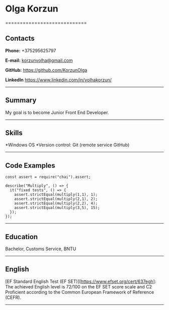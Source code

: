 # Olga Korzun

============================

## Contacts

**Phone:** +375295625797

**E-mail:** korzunvolha@gmail.com

**GitHub:** https://github.com/KorzunOlga

**LinkedIn** https://www.linkedin.com/in/volhakorzun/

---

## Summary

My goal is to become Junior Front End Developer.

---

## Skills

*Windows OS
*Version control: Git (remote service GitHub)

---

## Code Examples

```
const assert = require("chai").assert;

describe("Multiply", () => {
  it("fixed tests", () => {
    assert.strictEqual(multiply(1,1), 1);
    assert.strictEqual(multiply(2,1), 2);
    assert.strictEqual(multiply(2,2), 4);
    assert.strictEqual(multiply(3,5), 15);
  });
});
```

---

## Education

Bachelor, Customs Service, BNTU

---

## English

[EF Standard English Test (EF SET)][https://www.efset.org/cert/637egh]: The achieved English level is 72/100 on the EF SET score scale and C2 Proficient according to the Common European Framework of Reference (CEFR).

---
